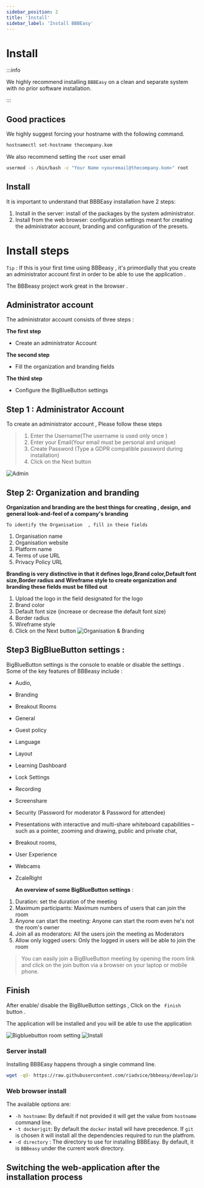 ```yaml
---
sidebar_position: 2
title: 'Install'
sidebar_label: 'Install BBBEasy'
---
```


# Install

:::info

We highly recommend installing `BBBEasy` on a clean and separate system with no prior software installation.

:::

## Good practices

We highly suggest forcing your hostname with the following command.

```bash
hostnamectl set-hostname thecompany.kom
```

We also recommend setting the `root` user email

```bash
usermod -s /bin/bash -c "Your Name <youremail@thecompany.kom>" root
```

## Install

It is important to understand that BBBEasy installation have 2 steps:

1. Install in the server: install of the packages by the system administrator.
2. Install from the web browser: configuration settings meant for creating the administrator account, branding and configuration of the presets.

# Install steps

`Tip` : If this is your first time using BBBeasy , it's primordially that you create an administrator account first in order to be able to use the application .

The BBBeasy project work great in the browser .

## Administrator account
The administrator account consists of three steps :

__The first step__

* Create an administrator Account

__The second step__

* Fill the organization and branding fields

__The third step__

* Configure the BigBlueButton settings

## Step 1 :  Administrator Account
To create an administrator account , Please follow these steps

>1. Enter the Username(The username is used only once )
>2. Enter your Email(Your email must be personal and unique)
>3. Create Password (Type a GDPR compatible password during installation)
>4. Click on the Next button

![Admin](/admin/admin.png)

## Step 2: Organization and branding

**Organization and branding are the best things for creating , design, and general look-and-feel of a company's branding**

`To identify the Organisation  , fill in these fields `

1. Organisation name
2. Organisation website
3. Platform name
4. Terms of use URL
5. Privacy Policy URL

**Branding is very distinctive in that it defines  logo,Brand color,Default font size,Border radius and Wireframe style  to create organization and branding these fields must be filled out**
1. Upload  the logo in the field designated for the logo
2. Brand color
3. Default font size (increase or decrease the default font size)
4. Border radius
5. Wireframe style
6. Click on the Next button
   ![Organisation & Branding](/branding/organisation_branding_step2.png)


## Step3 BigBlueButton settings :

BigBlueButton settings is the console to enable or disable the settings .
Some of the key features of BBBeasy include :
* Audio,
* Branding
* Breakout Rooms
* General
* Guest policy
* Language
* Layout
* Learning Dashboard
* Lock Settings
* Recording
* Screenshare
* Security (Password for moderator & Password for attendee)
* Presentations with interactive and multi-share whiteboard capabilities – such as a pointer, zooming and drawing,
  public and private chat,
* Breakout rooms,
* User Experience
* Webcams
* ZcaleRight

  **An overview of some BigBlueButton settings**  :

1. Duration: set the duration of the meeting
2. Maximum participants: Maximum numbers of users that can join the room
3. Anyone can start the meeting: Anyone can start the room even he's not the room's owner
4. Join all as moderators: All the users join the meeting as Moderators
5. Allow only logged users: Only the logged in  users will be able to join the room
>You can easily join a BigBlueButton meeting  by opening the room link and click on the join button via a browser on your laptop or mobile phone.
## Finish
After enable/ disable the BigBlueButton settings  , Click on the ` Finish` button .

The application  will  be installed and you will be able to use the application

![Bigbluebutton room setting](/bbbsettings/bigbluebutton_setting.png)
![Install](/bbbsettings/finish.png)
### Server install

Installing BBBEasy happens through a single command line.

```bash
wget -qO- https://raw.githubusercontent.com/riadvice/bbbeasy/develop/install.sh | bash -s -- OPTIONS
```

### Web browser install

The available options are:
- `-h hostname`: By default if not provided it will get the value from `hostname` command line.
- `-t docker|git`: By default the `docker` install will have precedence. If `git` is chosen it will install all the dependencies required to run the platfrom.
- `-d directory` : The directory to use for installing BBBEasy. By default, it is `BBBeasy` under the current work directory.

## Switching the web-application after the installation process
